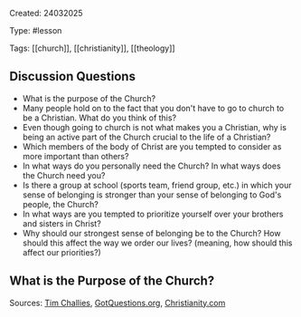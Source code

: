 Created: 24032025

Type: #lesson

Tags: [[church]], [[christianity]], [[theology]]

## Discussion Questions

- What is the purpose of the Church?
- Many people hold on to the fact that you don't have to go to church to be a
  Christian. What do you think of this?
- Even though going to church is not what makes you a Christian, why is being an
  active part of the Church crucial to the life of a Christian?
- Which members of the body of Christ are you tempted to consider as more
  important than others?
- In what ways do you personally need the Church? In what ways does the Church
  need you?
- Is there a group at school (sports team, friend group, etc.) in which your
  sense of belonging is stronger than your sense of belonging to God's people, the
  Church?
- In what ways are you tempted to prioritize yourself over your brothers and
  sisters in Christ?
- Why should our strongest sense of belonging be to the Church? How should this
  affect the way we order our lives? (meaning, how should this affect our
  priorities?)

## What is the Purpose of the Church?

Sources: [Tim Challies](https://www.challies.com/whats-the-purpose-of/whats-the-purpose-of-the-church/), [GotQuestions.org](https://www.gotquestions.org/purpose-church.html), [Christianity.com](https://www.christianity.com/church/what-is-the-purpose-of-the-church.html)
